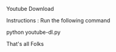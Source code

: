 Youtube Download 

Instructions :
Run the following command

python youtube-dl.py <youtube link>

That's all Folks
